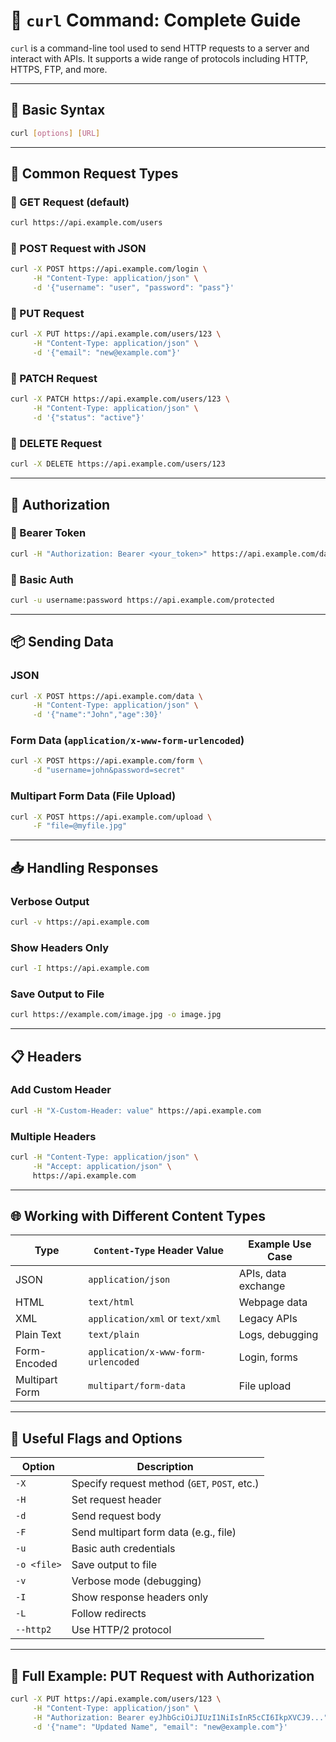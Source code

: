 # 📡 `curl` Command: Complete Guide

`curl` is a command-line tool used to send HTTP requests to a server and interact with APIs. It supports a wide range of protocols including HTTP, HTTPS, FTP, and more.

---

## 📘 Basic Syntax

```bash
curl [options] [URL]
```

---

## 🚀 Common Request Types

### 🔹 GET Request (default)

```bash
curl https://api.example.com/users
```

### 🔹 POST Request with JSON

```bash
curl -X POST https://api.example.com/login \
     -H "Content-Type: application/json" \
     -d '{"username": "user", "password": "pass"}'
```

### 🔹 PUT Request

```bash
curl -X PUT https://api.example.com/users/123 \
     -H "Content-Type: application/json" \
     -d '{"email": "new@example.com"}'
```

### 🔹 PATCH Request

```bash
curl -X PATCH https://api.example.com/users/123 \
     -H "Content-Type: application/json" \
     -d '{"status": "active"}'
```

### 🔹 DELETE Request

```bash
curl -X DELETE https://api.example.com/users/123
```

---

## 🛂 Authorization

### 🔐 Bearer Token

```bash
curl -H "Authorization: Bearer <your_token>" https://api.example.com/data
```

### 🔐 Basic Auth

```bash
curl -u username:password https://api.example.com/protected
```

---

## 📦 Sending Data

### JSON

```bash
curl -X POST https://api.example.com/data \
     -H "Content-Type: application/json" \
     -d '{"name":"John","age":30}'
```

### Form Data (`application/x-www-form-urlencoded`)

```bash
curl -X POST https://api.example.com/form \
     -d "username=john&password=secret"
```

### Multipart Form Data (File Upload)

```bash
curl -X POST https://api.example.com/upload \
     -F "file=@myfile.jpg"
```

---

## 📥 Handling Responses

### Verbose Output

```bash
curl -v https://api.example.com
```

### Show Headers Only

```bash
curl -I https://api.example.com
```

### Save Output to File

```bash
curl https://example.com/image.jpg -o image.jpg
```

---

## 📋 Headers

### Add Custom Header

```bash
curl -H "X-Custom-Header: value" https://api.example.com
```

### Multiple Headers

```bash
curl -H "Content-Type: application/json" \
     -H "Accept: application/json" \
     https://api.example.com
```

---

## 🌐 Working with Different Content Types

| Type           | `Content-Type` Header Value         | Example Use Case    |
| -------------- | ----------------------------------- | ------------------- |
| JSON           | `application/json`                  | APIs, data exchange |
| HTML           | `text/html`                         | Webpage data        |
| XML            | `application/xml` or `text/xml`     | Legacy APIs         |
| Plain Text     | `text/plain`                        | Logs, debugging     |
| Form-Encoded   | `application/x-www-form-urlencoded` | Login, forms        |
| Multipart Form | `multipart/form-data`               | File upload         |

---

## 📌 Useful Flags and Options

| Option      | Description                                  |
| ----------- | -------------------------------------------- |
| `-X`        | Specify request method (`GET`, `POST`, etc.) |
| `-H`        | Set request header                           |
| `-d`        | Send request body                            |
| `-F`        | Send multipart form data (e.g., file)        |
| `-u`        | Basic auth credentials                       |
| `-o <file>` | Save output to file                          |
| `-v`        | Verbose mode (debugging)                     |
| `-I`        | Show response headers only                   |
| `-L`        | Follow redirects                             |
| `--http2`   | Use HTTP/2 protocol                          |

---

## 🧪 Full Example: PUT Request with Authorization

```bash
curl -X PUT https://api.example.com/users/123 \
     -H "Content-Type: application/json" \
     -H "Authorization: Bearer eyJhbGciOiJIUzI1NiIsInR5cCI6IkpXVCJ9..." \
     -d '{"name": "Updated Name", "email": "new@example.com"}'
```
